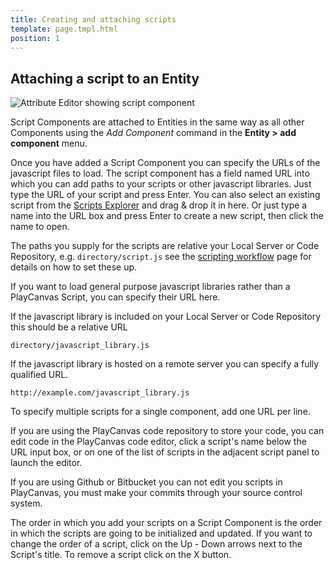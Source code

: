 ```yaml
---
title: Creating and attaching scripts
template: page.tmpl.html
position: 1
---
```


## Attaching a script to an Entity

![Attribute Editor showing script component](/images/platform/component_script.png "Add urls of scripts to the script component")

Script Components are attached to Entities in the same way as all other Components using the *Add Component* command in the **Entity > add component** menu.

Once you have added a Script Component you can specify the URLs of the javascript files to load. The script component has a field named URL into which you can add paths to your scripts or other javascript libraries. Just type the URL of your script and press Enter. You can also select an existing script from the [Scripts Explorer][scripts_explorer] and drag & drop it in here. Or just type a name into the URL box and press Enter to create a new script, then click the name to open.

The paths you supply for the scripts are relative your Local Server or Code Repository, e.g. `directory/script.js` see the [scripting workflow][coding_workflow] page for details on how to set these up.

If you want to load general purpose javascript libraries rather than a PlayCanvas Script, you can specify their URL here.

If the javascript library is included on your Local Server or Code Repository this should be a relative URL

~~~sh~~~
directory/javascript_library.js
~~~

If the javascript library is hosted on a remote server you can specify a fully qualified URL.

~~~sh~~~
http://example.com/javascript_library.js
~~~

To specify multiple scripts for a single component, add one URL per line.

If you are using the PlayCanvas code repository to store your code, you can edit code in the PlayCanvas code editor, click a script's name below the URL input box, or on one of the list of scripts in the adjacent script panel to launch the editor.

<div class="alert alert-info">
If you are using Github or Bitbucket you can not edit you scripts in PlayCanvas, you must make your commits through your source control system.
</div>

The order in which you add your scripts on a Script Component is the order in which the scripts are going to be initialized and updated. If you want to change the order of a script, click on the Up - Down arrows next to the Script's title. To remove a script click on the X button.

[coding_workflow]: /user-manual/scripting/workflow
[scripts_explorer]: /user-manual/designer/scripts-explorer
